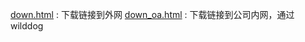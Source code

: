 
[down.html](http://pharaoh.oschina.io/html/download/down.html)  : 下载链接到外网
[down_oa.html](http://pharaoh.oschina.io/html/download/down_oa.html) : 下载链接到公司内网，通过wilddog